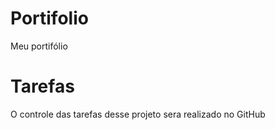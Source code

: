 # Portifolio
Meu portifólio

# Tarefas

O controle das tarefas desse projeto sera realizado no GitHub

